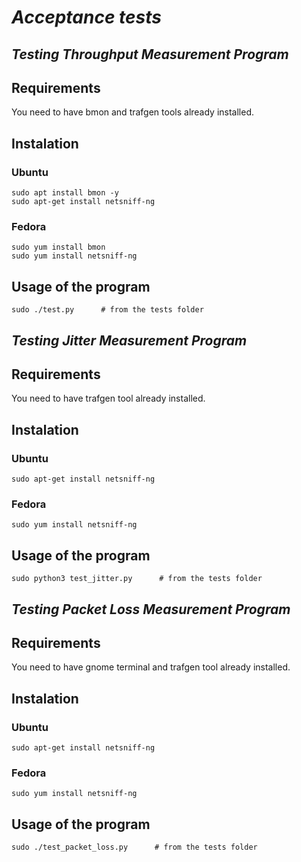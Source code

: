 # ***Acceptance tests*** #

## ***Testing Throughput Measurement Program*** #

## Requirements
You need to have bmon and trafgen tools already installed.

## Instalation
### Ubuntu
    sudo apt install bmon -y
    sudo apt-get install netsniff-ng
### Fedora
    sudo yum install bmon
    sudo yum install netsniff-ng

## Usage of the program
    sudo ./test.py      # from the tests folder



## ***Testing Jitter Measurement Program*** #

## Requirements
You need to have trafgen tool already installed.

## Instalation
### Ubuntu
    sudo apt-get install netsniff-ng
### Fedora
    sudo yum install netsniff-ng

## Usage of the program
    sudo python3 test_jitter.py      # from the tests folder


## ***Testing Packet Loss Measurement Program*** #

## Requirements
You need to have gnome terminal and trafgen tool already installed.

## Instalation
### Ubuntu
    sudo apt-get install netsniff-ng
### Fedora
    sudo yum install netsniff-ng

## Usage of the program
    sudo ./test_packet_loss.py      # from the tests folder